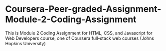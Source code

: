 # Coursera-Peer-graded-Assignment-Module-2-Coding-Assignment
This is Module 2 Coding Assignment for HTML, CSS, and Javascript for Web Developers course, one of Coursera full-stack web courses (Johns Hopkins University)
